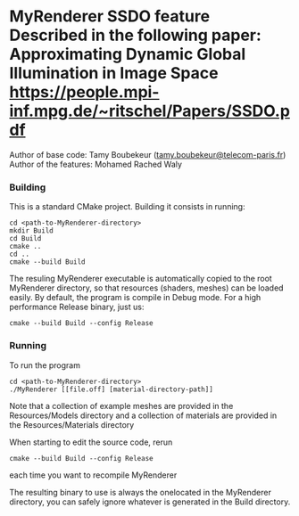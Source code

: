 MyRenderer
SSDO feature
Described in the following paper: Approximating Dynamic Global Illumination in Image Space
 https://people.mpi-inf.mpg.de/~ritschel/Papers/SSDO.pdf
==================================================

Author of base code: Tamy Boubekeur (tamy.boubekeur@telecom-paris.fr)
Author of the features: Mohamed Rached Waly 

### Building

This is a standard CMake project. Building it consists in running:

```
cd <path-to-MyRenderer-directory>
mkdir Build
cd Build
cmake ..
cd ..
cmake --build Build
```

The resuling MyRenderer executable is automatically copied to the root MyRenderer directory, so that resources (shaders, meshes) can be loaded easily. By default, the program is compile in Debug mode. For a high performance Release binary, just us:

```
cmake --build Build --config Release
```

### Running

To run the program
```
cd <path-to-MyRenderer-directory>
./MyRenderer [[file.off] [material-directory-path]]
```
Note that a collection of example meshes are provided in the Resources/Models directory and a collection of materials are provided in the Resources/Materials directory

When starting to edit the source code, rerun 

```
cmake --build Build --config Release
```
each time you want to recompile MyRenderer

The resulting binary to use is always the onelocated in the MyRenderer directory, you can safely ignore whatever is generated in the Build directory. 

